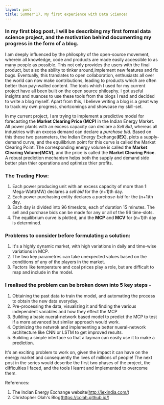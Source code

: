 ```yaml
---
layout: post
title: Summer'17, My first experience with Data Science!
---
```


### In my first blog post, I will be describing my first formal data science project, and the motivation behind documenting my progress in the form of a blog.

I am deeply influenced by the philosphy of the open-source movement, wherein all knowledge, code and products are made easily accessible to as many people as possible. This not only provides the users with the final product, but also the ability to tinker around,implement new features and fix bugs. Eventually, this translates to open collaboration, enthusiasts all over the world can now make contributions, leading to products which are often better than pay-walled content. The tools which I used for my current project have all been built on the open source philosphy. I got useful insights and nuances to use these tools from the blogs I read and decided to write a blog myself. Apart from this, I believe writing a blog is a great way to track my own progress, shortcomings and showcase my skill-set.

In my current project, I am trying to implement a predictive model for forecasting the  **Market Clearing Price (MCP)** in the Indian Energy Market. All power plants with an excess capacity can declare a *Sell Bid*, whereas all industries with an excess demand can declare a *purchase bid*. Based on this these two parameters, the Indian Energy Exchange(**IEX**), plots a supply-demand curve, and the equilibrium point for this curve is called the Market Clearing Point. The corresponding energy volume is called the **Market Clearing Volume(MCV)**, and the price is called the **Market Clearing Price**. A robust prediction mechanism helps both the supply and demand side better plan thier operations and optimize thier profits.

### The Trading Flow:
1. Each power producing unit with an excess capacity of more than 1 Mega-Watt(MW) declares a *sell bid* for the (n+1)th day.
2. Each power purchasing entity declares a *purchase-bid* for the (n+1)th day.
3. Each day is divided into 96 timeslots, each of duration 15 minutes. The sell and purchase bids can be made for any or all of the 96 time-slots.
4. The equilibrium curve is plotted, and the **MCP** and **MCV** for (n+1)th day is determined.

### Problems to consider before formulating a solution:
1. It's a highly dynamic market, with high variations in daily and time-wise variations in MCP.
2. The two key parametres can take unexpected values based on the conditions of any of the players in the market.
3. Factors like temperature and coal prices play a role, but are difficult to map and include in the model.

### I realised the problem can be broken down into 5 key steps -
1. Obtaining the past data to train the model, and automating the process to obtain the new data everyday.
2. Pre-processing the data, visualizing it and finding the various independent variables and how they effect the MCP
3. Building a basic nueral-network based model to predict the MCP to test if a more advanced but similar approach would work.
4. Optimizing the netwrok and implementing a better nueral-network architecture like CNN or LSTM to get improved results.
5. Building a simple interface so that a layman can easily use it to make a prediction.

It's an exciting problem to work on, given the impact it can have on the energy market and consequently the lives of millions of people!
The next post in the series would describe the first two phases of the project, the difficulties I faced, and the tools I learnt and implemented to overcome them.

References:
1. The Indian Energy Exchange website(http://iexindia.com/)
2. Christopher Olah's Blog(https://colah.github.io/)

